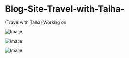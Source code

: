 # Blog-Site-Travel-with-Talha-
(Travel with Talha) 
Working on 

![Image](https://github.com/user-attachments/assets/aff0e980-2c34-4daa-9ea4-ffe0f491cd30)

![Image](https://github.com/user-attachments/assets/7c985d51-8cb9-4a28-a808-52bfc7db680d)

![Image](https://github.com/user-attachments/assets/64dc2305-890d-471f-b919-27addc0d8c5b)
